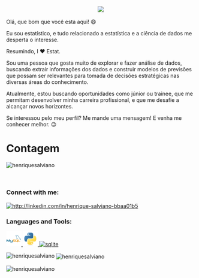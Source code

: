
<div align= "center">
<img src= "https://blog.unipar.br/wp-content/uploads/2021/11/post_thumbnail-801c53f03508c73882d8a372d4df2e17.jpeg", width= "700px" />
</div>

Olá, que bom que você esta aqui! 😄

Eu sou estatístico, e tudo relacionado a estatística e a ciência de dados me desperta o interesse. 

Resumindo, I ❤️ Estat.

Sou uma pessoa que gosta muito de explorar e fazer análise de dados, buscando extrair informações dos dados e construir modelos de previsões que possam ser relevantes para tomada de decisões estratégicas nas diversas áreas do conhecimento.

Atualmente, estou buscando oportunidades como júnior ou trainee, que me permitam desenvolver minha carreira profissional, e que me desafie a alcançar novos horizontes. 

Se interessou pelo meu perfil? 
Me mande uma mensagem! E venha me conhecer melhor. 😉




# Contagem 
<p align="left"> <img src="https://komarev.com/ghpvc/?username=henriquesalviano&label=Profile%20views&color=0e75b6&style=flat" alt="henriquesalviano" /> </p>

<p align="left"> <a href="https://twitter.com/" target="blank"><img src="https://img.shields.io/twitter/follow/?logo=twitter&style=for-the-badge" alt="" /></a> </p>

<h3 align="left">Connect with me:</h3>
<p align="left">
<a href="https://linkedin.com/in/http://linkedin.com/in/henrique-salviano-bbaa01b5" target="blank"><img align="center" src="https://raw.githubusercontent.com/rahuldkjain/github-profile-readme-generator/master/src/images/icons/Social/linked-in-alt.svg" alt="http://linkedin.com/in/henrique-salviano-bbaa01b5" height="30" width="40" /></a>
</p>

<h3 align="left">Languages and Tools:</h3>
<p align="left"> <a href="https://www.mysql.com/" target="_blank" rel="noreferrer"> <img src="https://raw.githubusercontent.com/devicons/devicon/master/icons/mysql/mysql-original-wordmark.svg" alt="mysql" width="40" height="40"/> </a> <a href="https://www.python.org" target="_blank" rel="noreferrer"> <img src="https://raw.githubusercontent.com/devicons/devicon/master/icons/python/python-original.svg" alt="python" width="40" height="40"/> </a> <a href="https://www.sqlite.org/" target="_blank" rel="noreferrer"> <img src="https://www.vectorlogo.zone/logos/sqlite/sqlite-icon.svg" alt="sqlite" width="40" height="40"/> </a> </p>

<p><img align="left" src="https://github-readme-stats.vercel.app/api/top-langs?username=henriquesalviano&show_icons=true&locale=en&layout=compact" alt="henriquesalviano" /></p>

<p>&nbsp;<img align="center" src="https://github-readme-stats.vercel.app/api?username=henriquesalviano&show_icons=true&locale=en" alt="henriquesalviano" /></p>

<p><img align="center" src="https://github-readme-streak-stats.herokuapp.com/?user=henriquesalviano&" alt="henriquesalviano" /></p>
